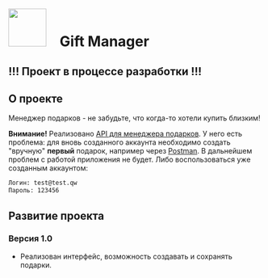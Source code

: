 # [<img src="https://storage.googleapis.com/cms-storage-bucket/6a07d8a62f4308d2b854.svg"  width="75">](https://flutter.dev/) &nbsp;&nbsp; Gift Manager

## !!! Проект в процессе разработки !!!

## О проекте

Meнеджер подарков - не забудьте, что когда-то хотели купить близким!

__Внимание!__
Реализовано [API для менеджера подарков](https://votruk.notion.site/Gifts-Manager-API-fd665c83749e4758b15b3df2de645b44).
У него есть проблема: для вновь созданного аккаунта необходимо создать "вручную" __первый__ подарок, например через [Postman](https://www.postman.com/). В дальнейшем проблем с работой приложения не будет.
Либо воспользоваться уже созданным аккаунтом: 
```sh
Логин: test@test.qw
Пароль: 123456
``` 



## Развитие проекта

### Версия 1.0

- Реализован интерфейс, возможность создавать и сохранять подарки.
